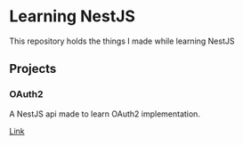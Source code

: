 # Learning NestJS

This repository holds the things I made while learning NestJS

## Projects

### OAuth2

A NestJS api made to learn OAuth2 implementation.

[Link](https://github.com/Julien-Learning-Center/Learning-NestJS/tree/master/apps/oauth2)
